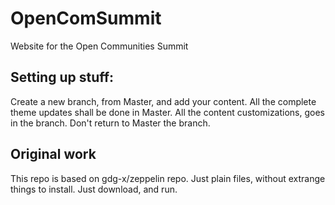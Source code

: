 # OpenComSummit
Website for the Open Communities Summit 

## Setting up stuff:
Create a new branch, from Master, and add your content. All the complete theme updates shall be done in Master. All the content customizations, goes in the branch. Don't return to Master the branch.

## Original work

This repo is based on gdg-x/zeppelin repo. Just plain files, without extrange things to install. Just download, and run. 
